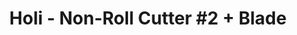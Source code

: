 ---
layout: product
title: "Holi - Non-Roll Cutter #2 + Blade"
price: "700" 
desc: "N/A"
img_path: "/assets/img/HO265.jpg"
brand: "N/A"
available: true
special_offer: false
new: true
soon: false
cat: "070000"
subcat: "0N/A"
subsubcat: "0N/A"
sifra: "HO265"
---